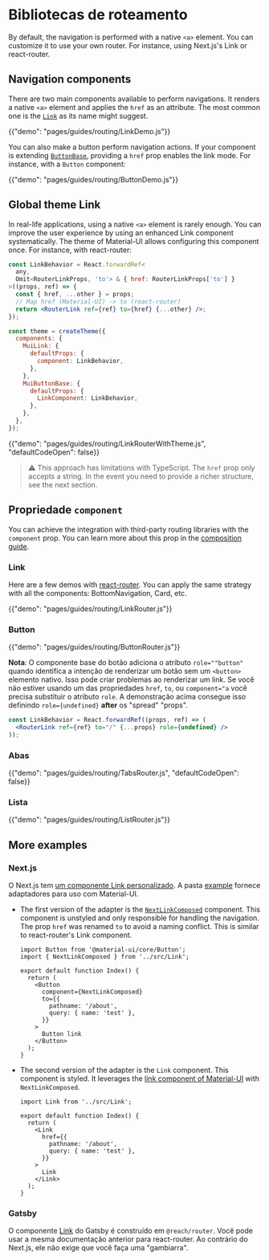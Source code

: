 # Bibliotecas de roteamento

<p class="description">By default, the navigation is performed with a native <code>&lt;a&gt;</code> element. You can customize it to use your own router. For instance, using Next.js's Link or react-router.</p>

## Navigation components

There are two main components available to perform navigations. It renders a native `<a>` element and applies the `href` as an attribute. The most common one is the [`Link`](/components/link/) as its name might suggest.

{{"demo": "pages/guides/routing/LinkDemo.js"}}

You can also make a button perform navigation actions. If your component is extending [`ButtonBase`](/api/button-base/), providing a `href` prop enables the link mode. For instance, with a `Button` component:

{{"demo": "pages/guides/routing/ButtonDemo.js"}}

## Global theme Link

In real-life applications, using a native `<a>` element is rarely enough. You can improve the user experience by using an enhanced Link component systematically. The theme of Material-UI allows configuring this component once. For instance, with react-router:

```jsx
const LinkBehavior = React.forwardRef<
  any,
  Omit<RouterLinkProps, 'to'> & { href: RouterLinkProps['to'] }
>((props, ref) => {
  const { href, ...other } = props;
  // Map href (Material-UI) -> to (react-router)
  return <RouterLink ref={ref} to={href} {...other} />;
});

const theme = createTheme({
  components: {
    MuiLink: {
      defaultProps: {
        component: LinkBehavior,
      },
    },
    MuiButtonBase: {
      defaultProps: {
        LinkComponent: LinkBehavior,
      },
    },
  },
});
```

{{"demo": "pages/guides/routing/LinkRouterWithTheme.js", "defaultCodeOpen": false}}

> ⚠️ This approach has limitations with TypeScript. The `href` prop only accepts a string. In the event you need to provide a richer structure, see the next section.

## Propriedade `component`

You can achieve the integration with third-party routing libraries with the `component` prop. You can learn more about this prop in the [composition guide](/guides/composition/#component-prop).

### Link

Here are a few demos with [react-router](https://github.com/ReactTraining/react-router). You can apply the same strategy with all the components: BottomNavigation, Card, etc.

{{"demo": "pages/guides/routing/LinkRouter.js"}}

### Button

{{"demo": "pages/guides/routing/ButtonRouter.js"}}

**Nota**: O componente base do botão adiciona o atributo `role=""button"` quando identifica a intenção de renderizar um botão sem um `<button>` elemento nativo. Isso pode criar problemas ao renderizar um link. Se você não estiver usando um das propriedades `href`, `to`, ou `component="a` você precisa substituir o atributo `role`. A demonstração acima consegue isso definindo `role={undefined}` **after** os "spread" "props".

```jsx
const LinkBehavior = React.forwardRef((props, ref) => (
  <RouterLink ref={ref} to="/" {...props} role={undefined} />
));
```

### Abas

{{"demo": "pages/guides/routing/TabsRouter.js", "defaultCodeOpen": false}}

### Lista

{{"demo": "pages/guides/routing/ListRouter.js"}}

## More examples

### Next.js

O Next.js tem [um componente Link personalizado](https://nextjs.org/docs/api-reference/next/link). A pasta [example](https://github.com/mui-org/material-ui/tree/HEAD/examples/nextjs-with-typescript) fornece adaptadores para uso com Material-UI.

- The first version of the adapter is the [`NextLinkComposed`](https://github.com/mui-org/material-ui/tree/HEAD/examples/nextjs-with-typescript/src/Link.tsx) component. This component is unstyled and only responsible for handling the navigation. The prop `href` was renamed `to` to avoid a naming conflict. This is similar to react-router's Link component.

  ```tsx
  import Button from '@material-ui/core/Button';
  import { NextLinkComposed } from '../src/Link';

  export default function Index() {
    return (
      <Button
        component={NextLinkComposed}
        to={{
          pathname: '/about',
          query: { name: 'test' },
        }}
      >
        Button link
      </Button>
    );
  }
  ```

- The second version of the adapter is the `Link` component. This component is styled. It leverages the [link component of Material-UI](https://material-ui.com/components/links/) with `NextLinkComposed`.

  ```tsx
  import Link from '../src/Link';

  export default function Index() {
    return (
      <Link
        href={{
          pathname: '/about',
          query: { name: 'test' },
        }}
      >
        Link
      </Link>
    );
  }
  ```

### Gatsby

O componente [Link](https://www.gatsbyjs.com/docs/linking-between-pages/) do Gatsby é construído em `@reach/router`. Você pode usar a mesma documentação anterior para react-router. Ao contrário do Next.js, ele não exige que você faça uma "gambiarra".
